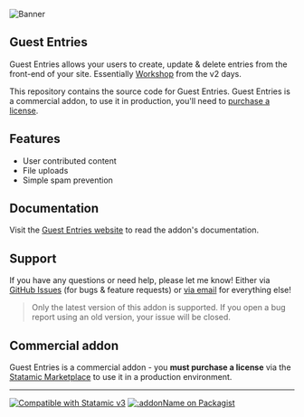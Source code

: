 ![Banner](./banner.png)

## Guest Entries

Guest Entries allows your users to create, update & delete entries from the front-end of your site. Essentially [Workshop](https://statamic.com/addons/statamic/workshop) from the v2 days.

This repository contains the source code for Guest Entries. Guest Entries is a commercial addon, to use it in production, you'll need to [purchase a license](https://statamic.com/guest-entries).

## Features

- User contributed content
- File uploads
- Simple spam prevention

## Documentation

Visit the [Guest Entries website](https://guest-entries.duncanmcclean.com/) to read the addon's documentation.

## Support

If you have any questions or need help, please let me know! Either via [GitHub Issues](https://github.com/duncanmcclean/guest-entries/issues/new/choose) (for bugs & feature requests) or [via email](mailto:hello@doublethree.digital) for everything else!

> Only the latest version of this addon is supported. If you open a bug report using an old version, your issue will be closed.

## Commercial addon

Guest Entries is a commercial addon - you **must purchase a license** via the [Statamic Marketplace](https://statamic.com/addons/duncanmcclean/guest-entries) to use it in a production environment.

---

<p>
<a href="https://statamic.com"><img src="https://img.shields.io/badge/Statamic-3.3+-FF269E?style=for-the-badge" alt="Compatible with Statamic v3"></a>
<a href="https://packagist.org/packages/doublethreedigital/guest-entries/stats"><img src="https://img.shields.io/packagist/v/doublethreedigital/guest-entries?style=for-the-badge" alt=":addonName on Packagist"></a>
</p>
